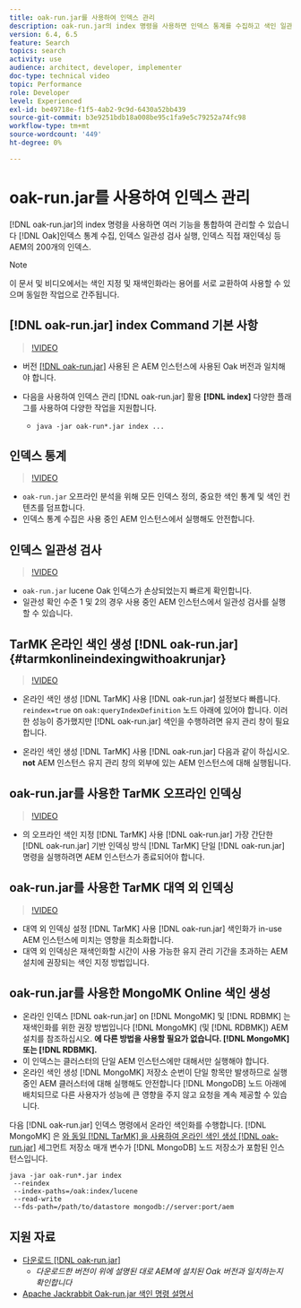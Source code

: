 ```yaml
---
title: oak-run.jar를 사용하여 인덱스 관리
description: oak-run.jar의 index 명령을 사용하면 인덱스 통계를 수집하고 색인 일관성 검사를 실행하고 인덱스를 직접 재색인화하는 등 AEM에서 Oak 인덱스를 관리하기 위해 많은 기능을 통합합니다.
version: 6.4, 6.5
feature: Search
topics: search
activity: use
audience: architect, developer, implementer
doc-type: technical video
topic: Performance
role: Developer
level: Experienced
exl-id: be49718e-f1f5-4ab2-9c9d-6430a52bb439
source-git-commit: b3e9251bdb18a008be95c1fa9e5c79252a74fc98
workflow-type: tm+mt
source-wordcount: '449'
ht-degree: 0%

---
```


# oak-run.jar를 사용하여 인덱스 관리

[!DNL oak-run.jar]의 index 명령을 사용하면 여러 기능을 통합하여 관리할 수 있습니다 [!DNL Oak]인덱스 통계 수집, 인덱스 일관성 검사 실행, 인덱스 직접 재인덱싱 등 AEM의 200개의 인덱스.

>[!NOTE]
>
>이 문서 및 비디오에서는 색인 지정 및 재색인화라는 용어를 서로 교환하여 사용할 수 있으며 동일한 작업으로 간주됩니다.

## [!DNL oak-run.jar] index Command 기본 사항

>[!VIDEO](https://video.tv.adobe.com/v/21475?quality=12&learn=on)

* 버전 [[!DNL oak-run.jar]](https://repository.apache.org/service/local/artifact/maven/redirect?r=releases&amp;g=org.apache.jackrabbit&amp;a=oak-run&amp;v=1.8.0) 사용된 은 AEM 인스턴스에 사용된 Oak 버전과 일치해야 합니다.
* 다음을 사용하여 인덱스 관리 [!DNL oak-run.jar] 활용 **[!DNL index]** 다양한 플래그를 사용하여 다양한 작업을 지원합니다.

   * `java -jar oak-run*.jar index ...`

## 인덱스 통계

>[!VIDEO](https://video.tv.adobe.com/v/21477?quality=12&learn=on)

* `oak-run.jar` 오프라인 분석을 위해 모든 인덱스 정의, 중요한 색인 통계 및 색인 컨텐츠를 덤프합니다.
* 인덱스 통계 수집은 사용 중인 AEM 인스턴스에서 실행해도 안전합니다.

## 인덱스 일관성 검사

>[!VIDEO](https://video.tv.adobe.com/v/21476?quality=12&learn=on)

* `oak-run.jar` lucene Oak 인덱스가 손상되었는지 빠르게 확인합니다.
* 일관성 확인 수준 1 및 2의 경우 사용 중인 AEM 인스턴스에서 일관성 검사를 실행할 수 있습니다.

## TarMK 온라인 색인 생성 [!DNL oak-run.jar] {#tarmkonlineindexingwithoakrunjar}

>[!VIDEO](https://video.tv.adobe.com/v/21479?quality=12&learn=on)

* 온라인 색인 생성 [!DNL TarMK] 사용 [!DNL oak-run.jar] 설정보다 빠릅니다. `reindex=true` on `oak:queryIndexDefinition` 노드 아래에 있어야 합니다. 이러한 성능이 증가했지만 [!DNL oak-run.jar] 색인을 수행하려면 유지 관리 창이 필요합니다.

* 온라인 색인 생성 [!DNL TarMK] 사용 [!DNL oak-run.jar] 다음과 같이 하십시오. **not** AEM 인스턴스 유지 관리 창의 외부에 있는 AEM 인스턴스에 대해 실행됩니다.

## oak-run.jar를 사용한 TarMK 오프라인 인덱싱

>[!VIDEO](https://video.tv.adobe.com/v/21478?quality=12&learn=on)

* 의 오프라인 색인 지정 [!DNL TarMK] 사용 [!DNL oak-run.jar] 가장 간단한 [!DNL oak-run.jar] 기반 인덱싱 방식 [!DNL TarMK] 단일 [!DNL oak-run.jar] 명령을 실행하려면 AEM 인스턴스가 종료되어야 합니다.

## oak-run.jar를 사용한 TarMK 대역 외 인덱싱

>[!VIDEO](https://video.tv.adobe.com/v/21480?quality=12&learn=on)

* 대역 외 인덱싱 설정 [!DNL TarMK] 사용 [!DNL oak-run.jar] 색인화가 in-use AEM 인스턴스에 미치는 영향을 최소화합니다.
* 대역 외 인덱싱은 재색인화할 시간이 사용 가능한 유지 관리 기간을 초과하는 AEM 설치에 권장되는 색인 지정 방법입니다.

## oak-run.jar를 사용한 MongoMK Online 색인 생성

* 온라인 인덱스 [!DNL oak-run.jar] on [!DNL MongoMK] 및 [!DNL RDBMK] 는 재색인화를 위한 권장 방법입니다 [!DNL MongoMK] (및 [!DNL RDBMK]) AEM 설치를 참조하십시오. **에 다른 방법을 사용할 필요가 없습니다. [!DNL MongoMK] 또는 [!DNL RDBMK].**
* 이 인덱스는 클러스터의 단일 AEM 인스턴스에만 대해서만 실행해야 합니다.
* 온라인 색인 생성 [!DNL MongoMK] 저장소 순번이 단일 항목만 발생하므로 실행 중인 AEM 클러스터에 대해 실행해도 안전합니다 [!DNL MongoDB] 노드 아래에 배치되므로 다른 사용자가 성능에 큰 영향을 주지 않고 요청을 계속 제공할 수 있습니다.

다음 [!DNL oak-run.jar] 인덱스 명령에서 온라인 색인화를 수행합니다. [!DNL MongoMK] 은 [와 동일 [!DNL TarMK] 을 사용하여 온라인 색인 생성 [!DNL oak-run.jar]](#tarmkonlineindexingwithoakrunjar) 세그먼트 저장소 매개 변수가 [!DNL MongoDB] 노드 저장소가 포함된 인스턴스입니다.

```
java -jar oak-run*.jar index
 --reindex
 --index-paths=/oak:index/lucene
 --read-write
 --fds-path=/path/to/datastore mongodb://server:port/aem
```

## 지원 자료

* [다운로드 [!DNL oak-run.jar]](https://repository.apache.org/#nexus-search;gav~org.apache.jackrabbit~oak-run~~~~kw,versionexpand)
   * *다운로드한 버전이 위에 설명된 대로 AEM에 설치된 Oak 버전과 일치하는지 확인합니다*
* [Apache Jackrabbit Oak-run.jar 색인 명령 설명서](https://jackrabbit.apache.org/oak/docs/query/oak-run-indexing.html)
